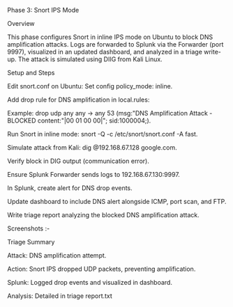 Phase 3: Snort IPS Mode

Overview

This phase configures Snort in inline IPS mode on Ubuntu to block DNS amplification attacks. Logs are forwarded to Splunk via the Forwarder (port 9997), visualized in an updated dashboard, and analyzed in a triage write-up. The attack is simulated using DIIG from Kali Linux.

Setup and Steps





Edit snort.conf on Ubuntu: Set config policy_mode: inline.



Add drop rule for DNS amplification in local.rules:





Example: drop udp any any -> any 53 (msg:"DNS Amplification Attack - BLOCKED content:"|00 01 00 00|"; sid:1000004;).



Run Snort in inline mode: snort -Q -c /etc/snort/snort.conf -A fast.



Simulate attack from Kali: dig @192.168.67.128 google.com.



Verify block in DIG output (communication error).



Ensure Splunk Forwarder sends logs to 192.168.67.130:9997.



In Splunk, create alert for DNS drop events.



Update dashboard to include DNS alert alongside ICMP, port scan, and FTP.



Write triage report analyzing the blocked DNS amplification attack.

Screenshots :- 

Triage Summary





Attack: DNS amplification attempt.



Action: Snort IPS dropped UDP packets, preventing amplification.



Splunk: Logged drop events and visualized in dashboard.



Analysis: Detailed in triage report.txt
